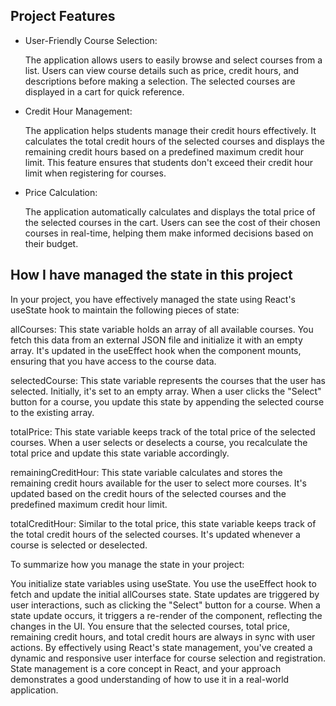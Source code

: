
## Project Features
- User-Friendly Course Selection: 

    The application allows users to easily browse and select courses from a list. Users can view course details such as price, credit hours, and descriptions before making a selection. The selected courses are displayed in a cart for quick reference.

- Credit Hour Management: 

    The application helps students manage their credit hours effectively. It calculates the total credit hours of the selected courses and displays the remaining credit hours based on a predefined maximum credit hour limit. This feature ensures that students don't exceed their credit hour limit when registering for courses.

- Price Calculation: 

    The application automatically calculates and displays the total price of the selected courses in the cart. Users can see the cost of their chosen courses in real-time, helping them make informed decisions based on their budget.
## How I have managed the state in this project
In your project, you have effectively managed the state using React's useState hook to maintain the following pieces of state:

allCourses: This state variable holds an array of all available courses. You fetch this data from an external JSON file and initialize it with an empty array. It's updated in the useEffect hook when the component mounts, ensuring that you have access to the course data.

selectedCourse: This state variable represents the courses that the user has selected. Initially, it's set to an empty array. When a user clicks the "Select" button for a course, you update this state by appending the selected course to the existing array.

totalPrice: This state variable keeps track of the total price of the selected courses. When a user selects or deselects a course, you recalculate the total price and update this state variable accordingly.

remainingCreditHour: This state variable calculates and stores the remaining credit hours available for the user to select more courses. It's updated based on the credit hours of the selected courses and the predefined maximum credit hour limit.

totalCreditHour: Similar to the total price, this state variable keeps track of the total credit hours of the selected courses. It's updated whenever a course is selected or deselected.

To summarize how you manage the state in your project:

You initialize state variables using useState.
You use the useEffect hook to fetch and update the initial allCourses state.
State updates are triggered by user interactions, such as clicking the "Select" button for a course.
When a state update occurs, it triggers a re-render of the component, reflecting the changes in the UI.
You ensure that the selected courses, total price, remaining credit hours, and total credit hours are always in sync with user actions.
By effectively using React's state management, you've created a dynamic and responsive user interface for course selection and registration. State management is a core concept in React, and your approach demonstrates a good understanding of how to use it in a real-world application.